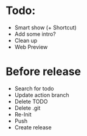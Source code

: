 # Todo:

- Smart show (+ Shortcut)
- Add some intro?
- Clean up
- Web Preview

# Before release

- Search for todo
- Update action branch
- Delete TODO
- Delete .git
- Re-Init
- Push
- Create release
